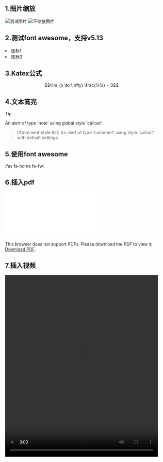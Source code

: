 ## 1.图片缩放

![测试图片](https://gitee.com/Barneys/myfiles/raw/master/img/wallhaven-g7xpwd.jpg)
![不缩放图片](https://gitee.com/Barneys/myfiles/raw/master/img/1*KpDOKMFAgDWaGTQHL0r70g.png ":no-zoom")

## 2.测试font awesome，支持v5.13

<li>图标1</li>
<i class="fab fa-accessible-icon"></i>

<li>图标2</li>
<i class="fab fa-accusoft"></i>

## 3.Katex公式

$$\lim_{x \to \infty} \frac{1}{x} = 0$$

## 4.文本高亮

> [!tip]
> An alert of type 'note' using global style 'callout'.

> [!Comment|style:flat]
> An alert of type 'comment' using style 'callout' with default settings.

## 5.使用font awesome

:fas fa-home fa-fw:

## 6.插入pdf

<object data="/pdf/1.pdf" type="application/pdf" width="100%" height= "1000px">
    <embed src="/pdf/1.pdf">
        <p>This browser does not support PDFs. Please download the PDF to view it:
        <a href="/pdf/1.pdf">Download PDF</a>.</p>
    </embed>
</object>

## 7.插入视频

<video height="600" width="100%" controls>
    <source src="/videos/1.mkv">
</video>